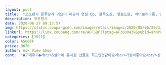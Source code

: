 ```yaml
---
layout: post 
title:  "포포팬시 룰루랄라 귀요미 피규어 연필 6p, 블루도트, 옐로도트, 아이보리구름, 옐로스타, 4세트" 
description: 포포팬시  ..
date: 2020-06-27 09:17:57 
img: https://static.coupangcdn.com/image/retail/images/2020/05/06/20/3/215246ab-254e-4fa4-b6a3-4a7e4a633d3e.jpg 
linkUrl: https://link.coupang.com/re/AFFSDP?lptag=AF3600438&subid=ahnPublicAsk&pageKey=1566215169&itemId=2678136566&vendorItemId=70668661040&traceid=V0-113-cd2dae5262c54f53 
categories: [1021] 
color: A566FF 
price: 9670 
author: Ask View Shop 
cont:  "●구매후기●<br/>5살아이 유치원 선물로 최고인것같아요<br/>가성비좋아요<br/>상품이 탄 자국인지 벌레가 굳어서 묻은건지 기분 나빠요<br/>어린이집선물로 잘썼어요^^<br/>" 
---
```

